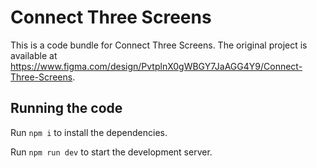 
  # Connect Three Screens

  This is a code bundle for Connect Three Screens. The original project is available at https://www.figma.com/design/PvtplnX0gWBGY7JaAGG4Y9/Connect-Three-Screens.

  ## Running the code

  Run `npm i` to install the dependencies.

  Run `npm run dev` to start the development server.
  
